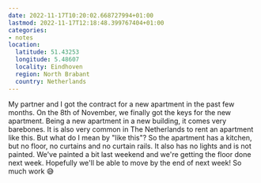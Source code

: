 ```yaml
---
date: 2022-11-17T10:20:02.668727994+01:00
lastmod: 2022-11-17T12:18:48.399767404+01:00
categories:
- notes
location:
  latitude: 51.43253
  longitude: 5.48607
  locality: Eindhoven
  region: North Brabant
  country: Netherlands
---
```


My partner and I got the contract for a new apartment in the past few months. On the 8th of November, we finally got the keys for the new apartment. Being a new apartment in a new building, it comes very barebones. It is also very common in The Netherlands to rent an apartment like this. But what do I mean by "like this"? So the apartment has a kitchen, but no floor, no curtains and no curtain rails. It also has no lights and is not painted. We've painted a bit last weekend and we're getting the floor done next week. Hopefully we'll be able to move by the end of next week! So much work 😅

